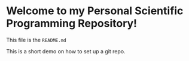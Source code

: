 # Welcome to my Personal Scientific Programming Repository!

This file is the `README.md`

This is a short demo on how to set up a git repo.

